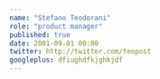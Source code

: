 ```yaml
---
name: "Stefano Teodorani"
role: "product manager"
published: true 
date: 2001-09-01 00:00
twitter: http://twitter.com/teopost
googleplus: dfiughdfkjghkjdf
---
```


